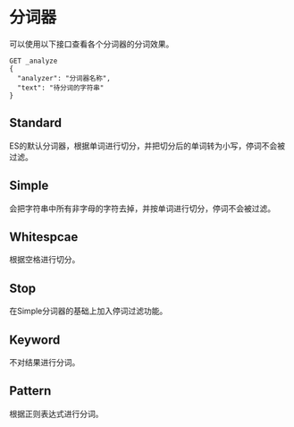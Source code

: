 # 分词器

可以使用以下接口查看各个分词器的分词效果。

```shell
GET _analyze
{
  "analyzer": "分词器名称",
  "text": "待分词的字符串"
}
```

## Standard

ES的默认分词器，根据单词进行切分，并把切分后的单词转为小写，停词不会被过滤。

## Simple

会把字符串中所有非字母的字符去掉，并按单词进行切分，停词不会被过滤。

## Whitespcae

根据空格进行切分。

## Stop

在Simple分词器的基础上加入停词过滤功能。

## Keyword

不对结果进行分词。

## Pattern

根据正则表达式进行分词。
